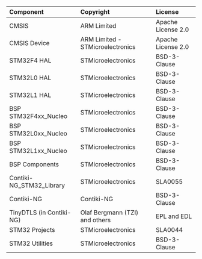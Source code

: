 | Component                       | Copyright            | License   |
|:---------                       |:-------              |:----------|
| CMSIS                           | ARM Limited  | Apache License 2.0 |
| CMSIS Device                    | ARM Limited - STMicroelectronics   | Apache License 2.0 |
| STM32F4 HAL                     | STMicroelectronics   | BSD-3-Clause |
| STM32L0 HAL                     | STMicroelectronics   | BSD-3-Clause |
| STM32L1 HAL                     | STMicroelectronics   | BSD-3-Clause |
| BSP STM32F4xx_Nucleo            | STMicroelectronics   | BSD-3-Clause |
| BSP STM32L0xx_Nucleo            | STMicroelectronics   | BSD-3-Clause |
| BSP STM32L1xx_Nucleo            | STMicroelectronics   | BSD-3-Clause |
| BSP Components                  | STMicroelectronics   | BSD-3-Clause |
| Contiki-NG_STM32_Library        | STMicroelectronics   | SLA0055      |
| Contiki-NG                      | Contiki-NG           | BSD-3-Clause |
| TinyDTLS (in Contiki-NG)        | Olaf Bergmann (TZI) and others | EPL and EDL |
| STM32 Projects                  | STMicroelectronics   | SLA0044 |
| STM32 Utilities                 | STMicroelectronics   | BSD-3-Clause |
